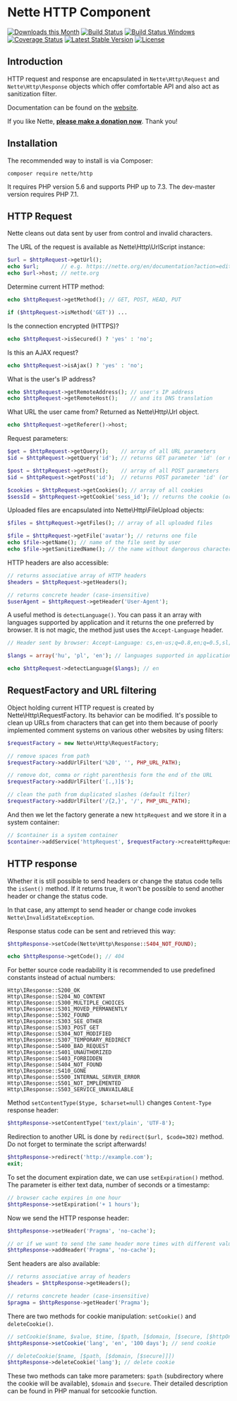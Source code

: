 Nette HTTP Component
====================

[![Downloads this Month](https://img.shields.io/packagist/dm/nette/http.svg)](https://packagist.org/packages/nette/http)
[![Build Status](https://travis-ci.org/nette/http.svg?branch=master)](https://travis-ci.org/nette/http)
[![Build Status Windows](https://ci.appveyor.com/api/projects/status/github/nette/http?branch=master&svg=true)](https://ci.appveyor.com/project/dg/http/branch/master)
[![Coverage Status](https://coveralls.io/repos/github/nette/http/badge.svg?branch=master)](https://coveralls.io/github/nette/http?branch=master)
[![Latest Stable Version](https://poser.pugx.org/nette/http/v/stable)](https://github.com/nette/http/releases)
[![License](https://img.shields.io/badge/license-New%20BSD-blue.svg)](https://github.com/nette/http/blob/master/license.md)


Introduction
------------

HTTP request and response are encapsulated in `Nette\Http\Request` and `Nette\Http\Response` objects which offer comfortable API and also act as
sanitization filter.

Documentation can be found on the [website](https://doc.nette.org/http-request-response).

If you like Nette, **[please make a donation now](https://nette.org/donate)**. Thank you!


Installation
------------

The recommended way to install is via Composer:

```
composer require nette/http
```

It requires PHP version 5.6 and supports PHP up to 7.3. The dev-master version requires PHP 7.1.


HTTP Request
------------

Nette cleans out data sent by user from control and invalid characters.

The URL of the request is available as Nette\Http\UrlScript instance:

```php
$url = $httpRequest->getUrl();
echo $url;       // e.g. https://nette.org/en/documentation?action=edit
echo $url->host; // nette.org
```

Determine current HTTP method:

```php
echo $httpRequest->getMethod(); // GET, POST, HEAD, PUT

if ($httpRequest->isMethod('GET')) ...
```

Is the connection encrypted (HTTPS)?

```php
echo $httpRequest->isSecured() ? 'yes' : 'no';
```

Is this an AJAX request?

```php
echo $httpRequest->isAjax() ? 'yes' : 'no';
```

What is the user's IP address?

```php
echo $httpRequest->getRemoteAddress(); // user's IP address
echo $httpRequest->getRemoteHost();    // and its DNS translation
```

What URL the user came from? Returned as Nette\Http\Url object.

```php
echo $httpRequest->getReferer()->host;
```

Request parameters:

```php
$get = $httpRequest->getQuery();    // array of all URL parameters
$id = $httpRequest->getQuery('id'); // returns GET parameter 'id' (or null)

$post = $httpRequest->getPost();    // array of all POST parameters
$id = $httpRequest->getPost('id');  // returns POST parameter 'id' (or null)

$cookies = $httpRequest->getCookies(); // array of all cookies
$sessId = $httpRequest->getCookie('sess_id'); // returns the cookie (or null)
```

Uploaded files are encapsulated into Nette\Http\FileUpload objects:

```php
$files = $httpRequest->getFiles(); // array of all uploaded files

$file = $httpRequest->getFile('avatar'); // returns one file
echo $file->getName(); // name of the file sent by user
echo $file->getSanitizedName(); // the name without dangerous characters
```

HTTP headers are also accessible:

```php
// returns associative array of HTTP headers
$headers = $httpRequest->getHeaders();

// returns concrete header (case-insensitive)
$userAgent = $httpRequest->getHeader('User-Agent');
```

A useful method is `detectLanguage()`. You can pass it an array with languages supported by application and it returns the one preferred by browser.
It is not magic, the method just uses the `Accept-Language` header.

```php
// Header sent by browser: Accept-Language: cs,en-us;q=0.8,en;q=0.5,sl;q=0.3

$langs = array('hu', 'pl', 'en'); // languages supported in application

echo $httpRequest->detectLanguage($langs); // en
```


RequestFactory and URL filtering
--------------------------------

Object holding current HTTP request is created by Nette\Http\RequestFactory. Its behavior can be modified.
It's possible to clean up URLs from characters that can get into them because of poorly implemented comment systems on various other websites by using filters:

```php
$requestFactory = new Nette\Http\RequestFactory;

// remove spaces from path
$requestFactory->addUrlFilter('%20', '', PHP_URL_PATH);

// remove dot, comma or right parenthesis form the end of the URL
$requestFactory->addUrlFilter('[.,)]$');

// clean the path from duplicated slashes (default filter)
$requestFactory->addUrlFilter('/{2,}', '/', PHP_URL_PATH);
```

And then we let the factory generate a new `httpRequest` and we store it in a system container:

```php
// $container is a system container
$container->addService('httpRequest', $requestFactory->createHttpRequest());
```


HTTP response
-------------

Whether it is still possible to send headers or change the status code tells the `isSent()` method. If it returns true,
it won't be possible to send another header or change the status code.

In that case, any attempt to send header or change code invokes `Nette\InvalidStateException`.

Response status code can be sent and retrieved this way:

```php
$httpResponse->setCode(Nette\Http\Response::S404_NOT_FOUND);

echo $httpResponse->getCode(); // 404
```

For better source code readability it is recommended to use predefined constants instead of actual numbers:

```
Http\IResponse::S200_OK
Http\IResponse::S204_NO_CONTENT
Http\IResponse::S300_MULTIPLE_CHOICES
Http\IResponse::S301_MOVED_PERMANENTLY
Http\IResponse::S302_FOUND
Http\IResponse::S303_SEE_OTHER
Http\IResponse::S303_POST_GET
Http\IResponse::S304_NOT_MODIFIED
Http\IResponse::S307_TEMPORARY_REDIRECT
Http\IResponse::S400_BAD_REQUEST
Http\IResponse::S401_UNAUTHORIZED
Http\IResponse::S403_FORBIDDEN
Http\IResponse::S404_NOT_FOUND
Http\IResponse::S410_GONE
Http\IResponse::S500_INTERNAL_SERVER_ERROR
Http\IResponse::S501_NOT_IMPLEMENTED
Http\IResponse::S503_SERVICE_UNAVAILABLE
```

Method `setContentType($type, $charset=null)` changes `Content-Type` response header:

```php
$httpResponse->setContentType('text/plain', 'UTF-8');
```

Redirection to another URL is done by `redirect($url, $code=302)` method. Do not forget to terminate the script afterwards!

```php
$httpResponse->redirect('http://example.com');
exit;
```


To set the document expiration date, we can use `setExpiration()` method. The parameter is either text data, number of seconds or a timestamp:

```php
// browser cache expires in one hour
$httpResponse->setExpiration('+ 1 hours');
```

Now we send the HTTP response header:

```php
$httpResponse->setHeader('Pragma', 'no-cache');

// or if we want to send the same header more times with different values
$httpResponse->addHeader('Pragma', 'no-cache');
```

Sent headers are also available:

```php
// returns associative array of headers
$headers = $httpResponse->getHeaders();

// returns concrete header (case-insensitive)
$pragma = $httpResponse->getHeader('Pragma');
```

There are two methods for cookie manipulation: `setCookie()` and `deleteCookie()`.

```php
// setCookie($name, $value, $time, [$path, [$domain, [$secure, [$httpOnly]]]])
$httpResponse->setCookie('lang', 'en', '100 days'); // send cookie

// deleteCookie($name, [$path, [$domain, [$secure]]])
$httpResponse->deleteCookie('lang'); // delete cookie
```

These two methods can take more parameters: `$path` (subdirectory where the cookie will be available),
`$domain` and `$secure`. Their detailed description can be found in PHP manual for setcookie function.
